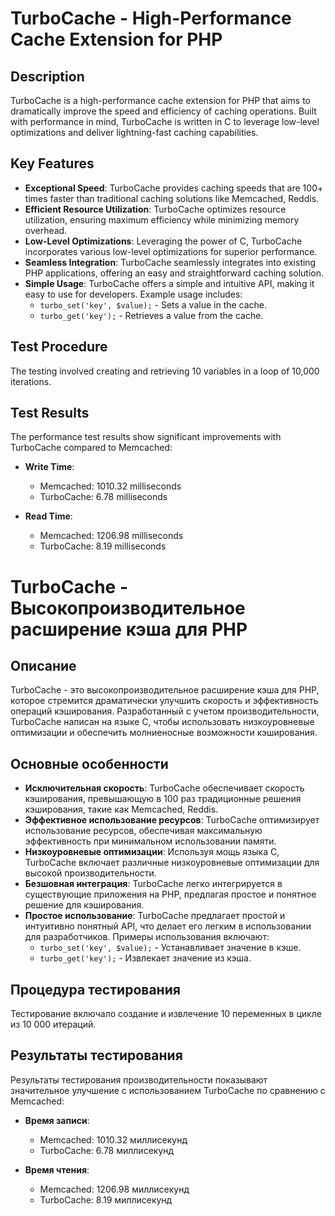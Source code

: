 # TurboCache - High-Performance Cache Extension for PHP

## Description

TurboCache is a high-performance cache extension for PHP that aims to dramatically improve the speed and efficiency of caching operations. Built with performance in mind, TurboCache is written in C to leverage low-level optimizations and deliver lightning-fast caching capabilities.

## Key Features

- **Exceptional Speed**: TurboCache provides caching speeds that are 100+ times faster than traditional caching solutions like Memcached, Reddis.
- **Efficient Resource Utilization**: TurboCache optimizes resource utilization, ensuring maximum efficiency while minimizing memory overhead.
- **Low-Level Optimizations**: Leveraging the power of C, TurboCache incorporates various low-level optimizations for superior performance.
- **Seamless Integration**: TurboCache seamlessly integrates into existing PHP applications, offering an easy and straightforward caching solution.
- **Simple Usage**: TurboCache offers a simple and intuitive API, making it easy to use for developers. Example usage includes:
   - `turbo_set('key', $value);` - Sets a value in the cache.
   - `turbo_get('key');` - Retrieves a value from the cache.

## Test Procedure
The testing involved creating and retrieving 10 variables in a loop of 10,000 iterations.

## Test Results

The performance test results show significant improvements with TurboCache compared to Memcached:

- **Write Time**:
  - Memcached: 1010.32 milliseconds
  - TurboCache: 6.78 milliseconds

- **Read Time**:
  - Memcached: 1206.98 milliseconds
  - TurboCache: 8.19 milliseconds

# TurboCache - Высокопроизводительное расширение кэша для PHP

## Описание

TurboCache - это высокопроизводительное расширение кэша для PHP, которое стремится драматически улучшить скорость и эффективность операций кэширования. Разработанный с учетом производительности, TurboCache написан на языке C, чтобы использовать низкоуровневые оптимизации и обеспечить молниеносные возможности кэширования.

## Основные особенности

- **Исключительная скорость**: TurboCache обеспечивает скорость кэширования, превышающую в 100 раз традиционные решения кэширования, такие как Memcached, Reddis.
- **Эффективное использование ресурсов**: TurboCache оптимизирует использование ресурсов, обеспечивая максимальную эффективность при минимальном использовании памяти.
- **Низкоуровневые оптимизации**: Используя мощь языка C, TurboCache включает различные низкоуровневые оптимизации для высокой производительности.
- **Безшовная интеграция**: TurboCache легко интегрируется в существующие приложения на PHP, предлагая простое и понятное решение для кэширования.
- **Простое использование**: TurboCache предлагает простой и интуитивно понятный API, что делает его легким в использовании для разработчиков. Примеры использования включают:
   - `turbo_set('key', $value);` - Устанавливает значение в кэше.
   - `turbo_get('key');` - Извлекает значение из кэша.

## Процедура тестирования
Тестирование включало создание и извлечение 10 переменных в цикле из 10 000 итераций.

## Результаты тестирования

Результаты тестирования производительности показывают значительное улучшение с использованием TurboCache по сравнению с Memcached:

- **Время записи**:
  - Memcached: 1010.32 миллисекунд
  - TurboCache: 6.78 миллисекунд

- **Время чтения**:
  - Memcached: 1206.98 миллисекунд
  - TurboCache: 8.19 миллисекунд
